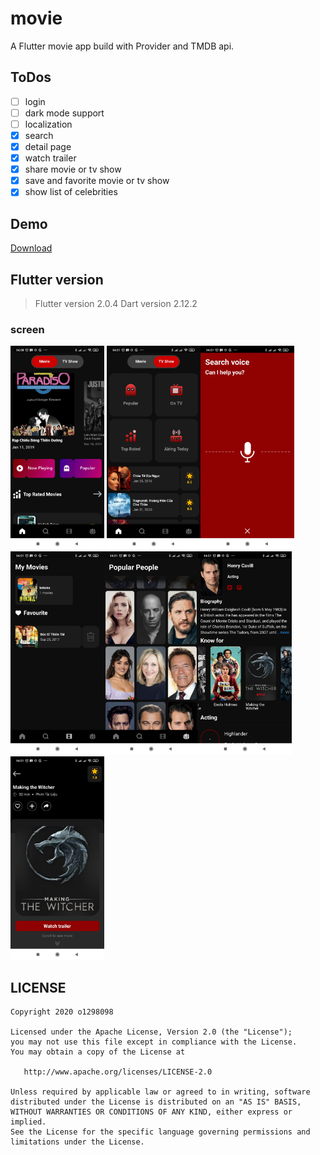 # movie

A Flutter movie app build with Provider and TMDB api.  
## ToDos
- [ ] login
- [ ] dark mode support
- [ ] localization
- [x] search 
- [x] detail page 
- [x] watch trailer
- [x] share movie or tv show
- [x] save and favorite movie or tv show
- [x] show list of celebrities
## Demo
<a href='https://github.com/dung95bk/TheMovieDex/raw/develop/app-release.apk'>Download</a>
## Flutter version
>Flutter version 2.0.4
>Dart version 2.12.2

### screen
<img src="https://github.com/dung95bk/TheMovieDex/blob/develop/screenshoot/android01.jpg" width="150">&nbsp;<img src="https://github.com/dung95bk/TheMovieDex/blob/develop/screenshoot/android02.jpg" width="150"><img src="https://github.com/dung95bk/TheMovieDex/blob/develop/screenshoot/android03.jpg" width="150"><img src="https://github.com/dung95bk/TheMovieDex/blob/develop/screenshoot/android04.jpg" width="150"><img src="https://github.com/dung95bk/TheMovieDex/blob/develop/screenshoot/android05.jpg" width="150"><img src="https://github.com/dung95bk/TheMovieDex/blob/develop/screenshoot/android06.jpg" width="150"><img src="https://github.com/dung95bk/TheMovieDex/blob/develop/screenshoot/android07.jpg" width="150">  

## LICENSE
    Copyright 2020 o1298098
    
    Licensed under the Apache License, Version 2.0 (the "License");
    you may not use this file except in compliance with the License.
    You may obtain a copy of the License at
    
       http://www.apache.org/licenses/LICENSE-2.0
    
    Unless required by applicable law or agreed to in writing, software
    distributed under the License is distributed on an "AS IS" BASIS,
    WITHOUT WARRANTIES OR CONDITIONS OF ANY KIND, either express or implied.
    See the License for the specific language governing permissions and
    limitations under the License.
